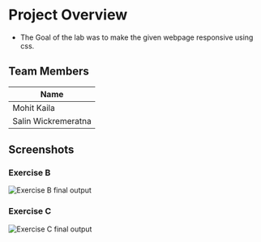# Project Overview

- The Goal of the lab was to make the given webpage responsive using css.

## Team Members

|        Name         |
|---------------------|
| Mohit Kaila         |
| Salin Wickremeratna |

## Screenshots

### Exercise B
![Exercise B final output](./exerciseB.gif)

### Exercise C
![Exercise C final output](./exerciseC.gif)
